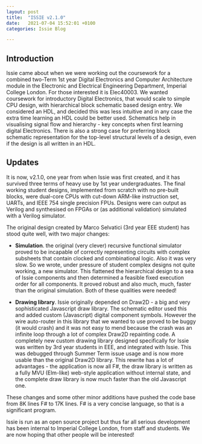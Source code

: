 ```yaml
---
layout: post
title:  "ISSIE v2.1.0"
date:   2021-07-04 15:52:01 +0100
categories: Issie Blog

---
```


## Introduction

Issie came about when we were working out the coursework for a combined two-Term 1st year Digital Electronics and Computer Architecture module in the Electronic and Electrical Engineering Department, Imperial College London. For those interested it is Elec40003. We wanted coursework for introductory Digital Electronics, that would scale to simple CPU design, with hierarchical block schematic based design entry. We considered an HDL, and decided this was less intuitive and in any case the extra time learning an HDL could be better used. Schematics help in visualising signal flow and hierarchy - key concepts when first learning digital Electronics. There is also a strong case for preferring block schematic representation for the top-level structural levels of a design, even if the design is all written in an HDL.

## Updates

It is now, v2.1.0, one year from when Issie was first created, and it has survived three terms of heavy use by 1st year undergraduates. The final working student designs, implemented from scratch with no pre-built blocks, were dual-core CPUs with cut-down ARM-like instruction set, UARTs, and IEEE 754 single precision FPUs. Designs were can output as Verilog and synthesised on FPGAs or (as additional validation) simulated with a Verilog simulator.

The original design created by Marco Selvatici (3rd year EEE student) has stood quite well, with two major changes:

- **Simulation**. the original (very clever) recursive functional simulator proved to be incapable of correctly representing circuits with complex subsheets that contain clocked and combinational logic. Also it was very slow. So we wrote, under pressure of student complex designs not quite working, a new simulator. This flattened the hierarchical design to a sea of Issie components and then determined a feasible fixed execution order for all components. It proved robust and also much, much, faster than the original simulation. Both of these qualities were needed!

- **Drawing library**. Issie originally depended on Draw2D - a big and very sophisticated Javascript draw library. The schematic editor used this and added custom (Javascript) digital component symbols. However the wire auto-router in this library that we wanted to use proved to be buggy (it would crash) and it was not easy to mend because the crash was an infinite loop through a lot of complex Draw2D repainting code. A completely new custom drawing library designed specifically for Issie was written by 3rd year students in EEE, and integrated with Issie. This was debugged through Summer Term issue usage and is now more usable than the original Draw2D library. This rewrite has a lot of advantages - the application is now all F#, the draw library is written as a fully MVU (Elm-like) web-style application without internal state, and the complete draw library is now much faster than the old Javascript one.

These changes and some other minor additions have pushed the code base from 8K lines F# to 17K lines. F# is a very concise language, so that is a significant program.

Issie is run as an open source project but thus far all serious development has been internal to Imperial College London, from staff and students. We are now hoping that other people will be interested!